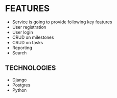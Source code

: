 # FEATURES

* Service is going to provide following key features
* User registration
* User login
* CRUD on milestones
* CRUD on tasks
* Reporting
* Search

## TECHNOLOGIES

* Django
* Postgres
* Python
